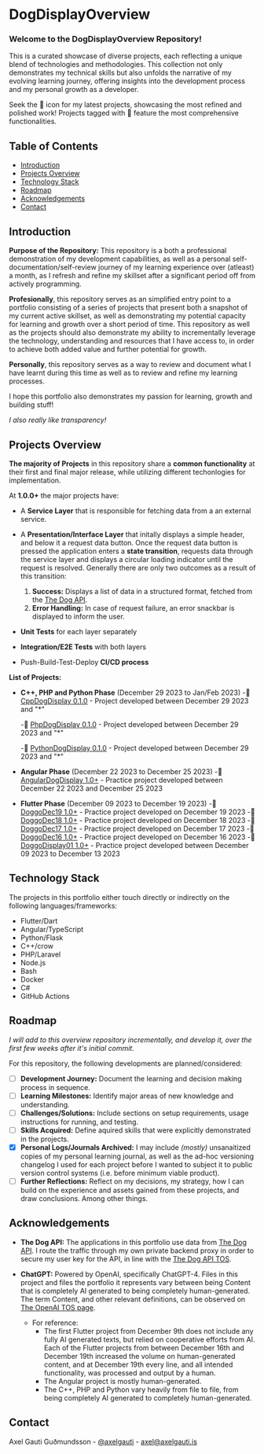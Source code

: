 # DogDisplayOverview

### **Welcome to the DogDisplayOverview Repository!**
This is a curated showcase of diverse projects, each reflecting a unique blend of technologies and methodologies. This collection not only demonstrates my technical skills but also unfolds the narrative of my evolving learning journey, offering insights into the development process and my personal growth as a developer.

Seek the 🎯 icon for my latest projects, showcasing the most refined and polished work! Projects tagged with 💯 feature the most comprehensive functionalities.

## Table of Contents
- [Introduction](#introduction)
- [Projects Overview](#projects-overview)
- [Technology Stack](#technology-stack)
- [Roadmap](#roadmap)
- [Acknowledgements](#acknowledgements)
- [Contact](#contact)

## Introduction

**Purpose of the Repository:** This repository is a both a professional demonstration of my development capabilities, as well as a personal self-documentation/self-review journey of my learning experience over (atleast) a month, as I refresh and refine my skillset after a significant period off from actively programming.

**Profesionally**, this repository serves as an simplified entry point to a portfolio consisting of a series of projects that present both a snapshot of my current active skillset, as well as demonstrating my potential capacity for learning and growth over a short period of time. This repository as well as the projects should also demonstrate my ability to incrementally leverage the technology, understanding and resources that I have access to, in order to achieve both added value and further potential for growth.

**Personally**, this repository serves as a way to review and document what I have learnt during this time as well as to review and refine my learning processes.

I hope this portfolio also demonstrates my passion for learning, growth and building stuff!

*I also really like transparency!*

## Projects Overview

**The majority of Projects** in this repository share a **common functionality** at their first and final major release, while utilizing different techonlogies for implementation.

At **1.0.0+** the major projects have:
- A **Service Layer** that is responsible for fetching data from a an external service.
- A **Presentation/Interface Layer** that initally displays a simple header, and below it a request data button. Once the request data button is pressed the application enters a **state transition**, requests data through the service layer and displays a circular loading indicator until the request is resolved. Generally there are only two outcomes as a result of this transition:
    1. **Success:** Displays a list of data in a structured format, fetched from the [The Dog API](https://www.thedogapi.com).
    2. **Error Handling:** In case of request failure, an error snackbar is displayed to inform the user.

- **Unit Tests** for each layer separately
- **Integration/E2E Tests** with both layers
- Push-Build-Test-Deploy **CI/CD process**

**List of Projects:** 

 - **C++, PHP and Python Phase** (December 29 2023 to Jan/Feb 2023)
    -🎯 [CppDogDisplay 0.1.0](https://github.com/mittons/CppDogDisplay) - Project developed between December 29 2023 and "*"

    -🎯 [PhpDogDisplay 0.1.0](https://github.com/mittons/PhpDogDisplay) - Project developed between December 29 2023 and "*"

    -🎯 [PythonDogDisplay 0.1.0](https://github.com/mittons/PythonDogDisplay) - Project developed between December 29 2023 and "*"


 - **Angular Phase** (December 22 2023 to December 25 2023)
    -💯 [AngularDogDisplay 1.0+](https://github.com/mittons/AngularDogDisplay01) - Practice project developed between December 22 2023 and December 25 2023

 - **Flutter Phase** (December 09 2023 to December 19 2023)
    -💯 [DoggoDec19 1.0+](https://github.com/mittons/doggoDec19) - Practice project developed on December 19 2023
    -💯 [DoggoDec18 1.0+](https://github.com/mittons/doggoDec18) - Practice project developed on December 18 2023
    -💯 [DoggoDec17 1.0+](https://github.com/mittons/doggoDec17) - Practice project developed on December 17 2023
    -💯 [DoggoDec16 1.0+](https://github.com/mittons/doggoDec16) - Practice project developed on December 16 2023
    -💯 [DoggoDisplay01 1.0+](https://github.com/mittons/doggoDisplay01) - Practice project developed between December 09 2023 to December 13 2023

## Technology Stack 
The projects in this portfolio either touch directly or indirectly on the following languages/frameworks:
- Flutter/Dart
- Angular/TypeScript
- Python/Flask
- C++/crow
- PHP/Laravel
- Node.js
- Bash
- Docker
- C#
- GitHub Actions

## Roadmap

*I will add to this overview repository incrementally, and develop it, over the first few weeks after it's initial commit.*

For this repository, the following developments are planned/considered:

- [ ] **Development Journey:** Document the learning and decision making process in sequence.
- [ ] **Learning Milestones:** Identify major areas of new knowledge and understanding.
- [ ] **Challenges/Solutions:** Include sections on setup requirements, usage instructions for running, and testing.
- [ ] **Skills Acquired:** Define aquired skills that were explicitly demonstrated in the projects.
- [X] **Personal Logs/Journals Archived:** I may include *(mostly)* unsanaitized copies of my personal learning journal, as well as the ad-hoc versioning changelog I used for each project before I wanted to subject it to public version control systems (i.e. before minimum viable product).
- [ ] **Further Reflections:** Reflect on my decisions, my strategy, how I can build on the experience and assets gained from these projects, and draw conclusions. Among other things.  

## Acknowledgements

- **The Dog API:** The applications in this portfolio use data from [The Dog API](https://www.thedogapi.com). I route the traffic through my own private backend proxy in order to secure my user key for the API, in line with the [The Dog API TOS](https://thedogapi.com/terms).

- **ChatGPT:** Powered by OpenAI, specifically ChatGPT-4. Files in this project and files the portfolio it represents vary between being Content that is completely AI generated to being completely human-generated. The term Content, and other relevant definitions, can be observed on [The OpenAI TOS page](https://openai.com/policies/terms-of-use#using-our-services).
   - For reference: 
      - The first Flutter project from December 9th does not include any fully AI generated texts, but relied on cooperative efforts from AI. Each of the Flutter projects from between December 16th and December 19th increased the volume on human-generated content, and at December 19th every line, and all intended functionality, was processed and output by a human.
      - The Angular project is mostly human-generated.
      - The C++, PHP and Python vary heavily from file to file, from being completely AI generated to completely human-generated.

## Contact

Axel Gauti Guðmundsson - [@axelgauti](https://twitter.com/axelgauti) - axel@axelgauti.is